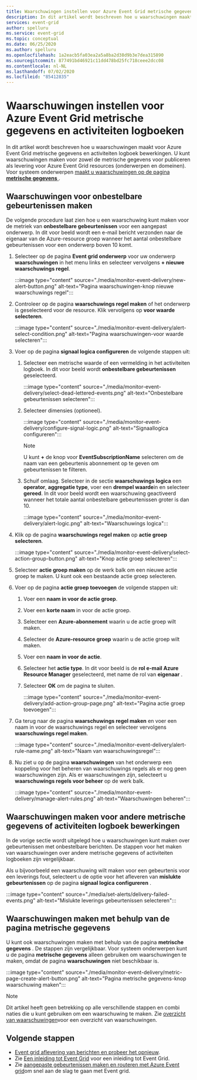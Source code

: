 ```yaml
---
title: Waarschuwingen instellen voor Azure Event Grid metrische gegevens en activiteiten logboek bewerkingen
description: In dit artikel wordt beschreven hoe u waarschuwingen maakt voor Azure Event Grid metrische gegevens en activiteiten logboek bewerkingen.
services: event-grid
author: spelluru
ms.service: event-grid
ms.topic: conceptual
ms.date: 06/25/2020
ms.author: spelluru
ms.openlocfilehash: 1a2eacb5fa03ea2a5a8ba2d38d9b3e7dea315890
ms.sourcegitcommit: 877491bd46921c11dd478bd25fc718ceee2dcc08
ms.contentlocale: nl-NL
ms.lasthandoff: 07/02/2020
ms.locfileid: "85412835"
---
```

# <a name="set-alerts-on-azure-event-grid-metrics-and-activity-logs"></a>Waarschuwingen instellen voor Azure Event Grid metrische gegevens en activiteiten logboeken
In dit artikel wordt beschreven hoe u waarschuwingen maakt voor Azure Event Grid metrische gegevens en activiteiten logboek bewerkingen. U kunt waarschuwingen maken voor zowel de metrische gegevens voor publiceren als levering voor Azure Event Grid resources (onderwerpen en domeinen). Voor systeem onderwerpen [maakt u waarschuwingen op de pagina **metrische gegevens** ](#create-alerts-using-the-metrics-page).

## <a name="create-alerts-on-dead-lettered-events"></a>Waarschuwingen voor onbestelbare gebeurtenissen maken
De volgende procedure laat zien hoe u een waarschuwing kunt maken voor de metriek van **onbestelbare gebeurtenissen** voor een aangepast onderwerp. In dit voor beeld wordt een e-mail bericht verzonden naar de eigenaar van de Azure-resource groep wanneer het aantal onbestelbare gebeurtenissen voor een onderwerp boven 10 komt. 

1. Selecteer op de pagina **Event grid onderwerp** voor uw onderwerp **waarschuwingen** in het menu links en selecteer vervolgens **+ nieuwe waarschuwings regel**. 

    :::image type="content" source="./media/monitor-event-delivery/new-alert-button.png" alt-text="Pagina waarschuwingen-knop nieuwe waarschuwings regel":::
2. Controleer op de pagina **waarschuwings regel maken** of het onderwerp is geselecteerd voor de resource. Klik vervolgens op **voor waarde selecteren**. 

    :::image type="content" source="./media/monitor-event-delivery/alert-select-condition.png" alt-text="Pagina waarschuwingen-voor waarde selecteren":::    
3. Voer op de pagina **signaal logica configureren** de volgende stappen uit:
    1. Selecteer een metrische waarde of een vermelding in het activiteiten logboek. In dit voor beeld wordt **onbestelbare gebeurtenissen** geselecteerd. 

        :::image type="content" source="./media/monitor-event-delivery/select-dead-lettered-events.png" alt-text="Onbestelbare gebeurtenissen selecteren":::        
    2. Selecteer dimensies (optioneel). 
        
        :::image type="content" source="./media/monitor-event-delivery/configure-signal-logic.png" alt-text="Signaallogica configureren":::        

        > [!NOTE]
        > U kunt **+** de knop voor **EventSubscriptionName** selecteren om de naam van een gebeurtenis abonnement op te geven om gebeurtenissen te filteren. 
    3. Schuif omlaag. Selecteer in de sectie **waarschuwings logica** een **operator**, **aggregatie type**, voer een **drempel waarde**in en selecteer **gereed**. In dit voor beeld wordt een waarschuwing geactiveerd wanneer het totale aantal onbestelbare gebeurtenissen groter is dan 10. 
    
        :::image type="content" source="./media/monitor-event-delivery/alert-logic.png" alt-text="Waarschuwings logica":::                
4. Klik op de pagina **waarschuwings regel maken** op **actie groep selecteren**.

    :::image type="content" source="./media/monitor-event-delivery/select-action-group-button.png" alt-text="Knop actie groep selecteren":::
5. Selecteer **actie groep maken** op de werk balk om een nieuwe actie groep te maken. U kunt ook een bestaande actie groep selecteren.        
6. Voer op de pagina **actie groep toevoegen** de volgende stappen uit:
    1. Voer een **naam in voor de actie groep**.
    1. Voer een **korte naam** in voor de actie groep.
    1. Selecteer een **Azure-abonnement** waarin u de actie groep wilt maken.
    1. Selecteer de **Azure-resource groep** waarin u de actie groep wilt maken.
    1. Voer een **naam in voor de actie**. 
    1. Selecteer het **actie type**. In dit voor beeld is de **rol e-mail Azure Resource Manager** geselecteerd, met name de rol van **eigenaar** . 
    1. Selecteer **OK** om de pagina te sluiten. 
    
        :::image type="content" source="./media/monitor-event-delivery/add-action-group-page.png" alt-text="Pagina actie groep toevoegen":::                   
7. Ga terug naar de pagina **waarschuwings regel maken** en voer een naam in voor de waarschuwings regel en selecteer vervolgens **waarschuwings regel maken**.

    :::image type="content" source="./media/monitor-event-delivery/alert-rule-name.png" alt-text="Naam van waarschuwingsregel":::  
8. Nu ziet u op de pagina **waarschuwingen** van het onderwerp een koppeling voor het beheren van waarschuwings regels als er nog geen waarschuwingen zijn. Als er waarschuwingen zijn, selecteert u **waarschuwings regels voor beheer** op de werk balk.  

    :::image type="content" source="./media/monitor-event-delivery/manage-alert-rules.png" alt-text="Waarschuwingen beheren":::

## <a name="create-alerts-on-other-metrics-or-activity-log-operations"></a>Waarschuwingen maken voor andere metrische gegevens of activiteiten logboek bewerkingen
In de vorige sectie wordt uitgelegd hoe u waarschuwingen kunt maken over gebeurtenissen met onbestelbare berichten. De stappen voor het maken van waarschuwingen over andere metrische gegevens of activiteiten logboeken zijn vergelijkbaar. 

Als u bijvoorbeeld een waarschuwing wilt maken voor een gebeurtenis voor een leverings fout, selecteert u de optie voor het afleveren van **mislukte gebeurtenissen** op de pagina **signaal logica configureren** . 

:::image type="content" source="./media/set-alerts/delivery-failed-events.png" alt-text="Mislukte leverings gebeurtenissen selecteren":::


## <a name="create-alerts-using-the-metrics-page"></a>Waarschuwingen maken met behulp van de pagina metrische gegevens
U kunt ook waarschuwingen maken met behulp van de pagina **metrische gegevens** . De stappen zijn vergelijkbaar. Voor systeem onderwerpen kunt u de pagina **metrische gegevens** alleen gebruiken om waarschuwingen te maken, omdat de pagina **waarschuwingen** niet beschikbaar is. 

:::image type="content" source="./media/monitor-event-delivery/metric-page-create-alert-button.png" alt-text="Pagina metrische gegevens-knop waarschuwing maken":::   
    

> [!NOTE]
> Dit artikel heeft geen betrekking op alle verschillende stappen en combi naties die u kunt gebruiken om een waarschuwing te maken. Zie [overzicht van waarschuwingen](../azure-monitor/platform/alerts-metric.md)voor een overzicht van waarschuwingen.

## <a name="next-steps"></a>Volgende stappen

* [Event grid aflevering van berichten en probeer het opnieuw](delivery-and-retry.md).
* Zie [Een inleiding tot Event Grid](overview.md) voor een inleiding tot Event Grid.
* Zie [aangepaste gebeurtenissen maken en routeren met Azure Event grid](custom-event-quickstart.md)om snel aan de slag te gaan met Event grid.
